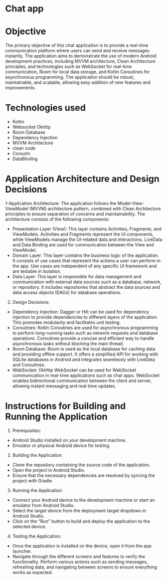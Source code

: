 # Chat app 
# Objective
The primary objective of this chat application is to provide a real-time communication platform where users can send and receive messages instantly. The application aims to demonstrate the use of modern Android development practices, including MVVM architecture, Clean Architecture principles, and technologies such as WebSocket for real-time communication, Room for local data storage, and Kotlin Coroutines for asynchronous programming. The application should be robust, maintainable, and scalable, allowing easy addition of new features and improvements.
# Technologies used
- Kotlin
- Websocket Okhttp
- Room Database
- Dependency Injection
- MVVM Architecture
- clean code
- Coroutin
- DataBinding
# Application Architecture and Design Decisions
1-Application Architecture:
The application follows the Model-View-ViewModel (MVVM) architecture pattern, combined with Clean Architecture principles to ensure separation of concerns and maintainability. The architecture consists of the following components:
- Presentation Layer (View): This layer contains Activities, Fragments, and ViewModels. Activities and Fragments represent the UI components, while ViewModels manage the UI-related data and interactions. LiveData and Data Binding are used for communication between the View and ViewModel.
- Domain Layer: This layer contains the business logic of the application. It consists of use cases that represent the actions a user can perform in the app. Use cases are independent of any specific UI framework and are testable in isolation.
- Data Layer: This layer is responsible for data management and communication with external data sources such as a database, network, or repository. It includes repositories that abstract the data sources and data access objects (DAOs) for database operations.
2. Design Decisions:
- Dependency Injection: Dagger or Hilt can be used for dependency injection to provide dependencies to different layers of the application. This promotes modularity and facilitates unit testing.
- Coroutines: Kotlin Coroutines are used for asynchronous programming to perform long-running tasks such as network requests and database operations. Coroutines provide a concise and efficient way to handle asynchronous tasks without blocking the main thread.
- Room Database: Room is used as the local database for caching data and providing offline support. It offers a simplified API for working with SQLite databases in Android and integrates seamlessly with LiveData and Coroutines.
- WebSocket: OkHttp WebSocket can be used for WebSocket communication in real-time applications such as chat apps. WebSocket enables bidirectional communication between the client and server, allowing instant messaging and real-time updates.
# Instructions for Building and Running the Application
1. Prerequisites:
- Android Studio installed on your development machine.
- Emulator or physical Android device for testing.
2. Building the Application:
- Clone the repository containing the source code of the application.
- Open the project in Android Studio.
- Ensure that the necessary dependencies are resolved by syncing the project with Gradle.
3. Running the Application:
- Connect your Android device to the development machine or start an emulator from Android Studio.
- Select the target device from the deployment target dropdown in Android Studio.
- Click on the "Run" button to build and deploy the application to the selected device.
4. Testing the Application:
- Once the application is installed on the device, open it from the app launcher.
- Navigate through the different screens and features to verify the functionality.
  Perform various actions such as sending messages, refreshing data, and navigating between screens to ensure everything works as expected.
